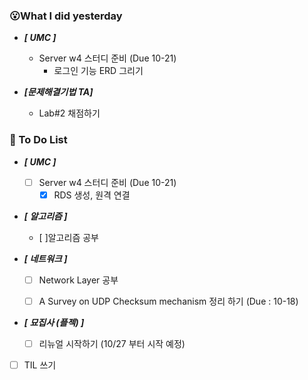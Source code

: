 ### 😮What I did yesterday

- ***[ UMC ]***
  - Server w4 스터디 준비 (Due 10-21)
    - 로그인 기능 ERD 그리기
  
- ***[문제해결기법 TA]***
  - Lab#2 채점하기 

###  🤔 To Do List

- ***[ UMC ]***
  - [ ] Server w4 스터디 준비 (Due 10-21)
    - [x] RDS 생성, 원격 연결

- ***[ 알고리즘 ]***
  - [ ]알고리즘 공부

- ***[ 네트워크 ]***
  - [ ] Network Layer 공부
  - [ ] A Survey on UDP Checksum mechanism 정리 하기 (Due : 10-18)


- ***[ 묘집사 (플젝) ]***
  - [ ] 리뉴얼 시작하기 (10/27 부터 시작 예정)
  
- [ ] TIL 쓰기